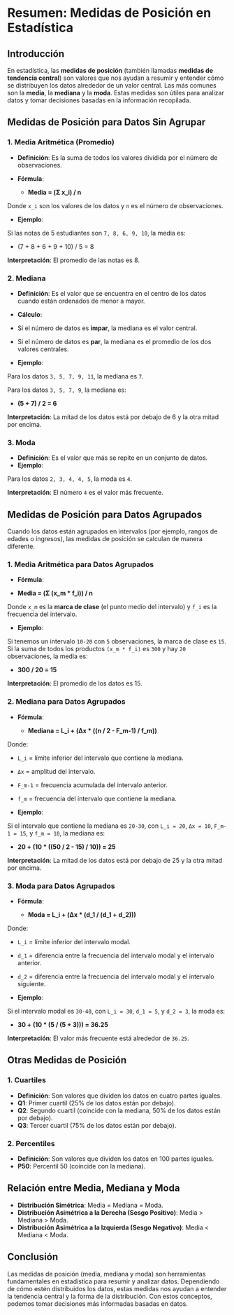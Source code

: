 # Resumen: Medidas de Posición en Estadística

## Introducción
En estadística, las **medidas de posición** (también llamadas **medidas de tendencia central**) son valores que nos ayudan a resumir y entender cómo se distribuyen los datos alrededor de un valor central. Las más comunes son la **media**, la **mediana** y la **moda**. Estas medidas son útiles para analizar datos y tomar decisiones basadas en la información recopilada.

## Medidas de Posición para Datos Sin Agrupar

### 1. Media Aritmética (Promedio)
- **Definición**: Es la suma de todos los valores dividida por el número de observaciones.
- **Fórmula**:

  - **Media = (Σ x_i) / n**

Donde `x_i` son los valores de los datos y `n` es el número de observaciones.

- **Ejemplo**:

Si las notas de 5 estudiantes son `7, 8, 6, 9, 10`, la media es:

- (7 + 8 + 6 + 9 + 10) / 5 = 8


**Interpretación**: El promedio de las notas es 8.

### 2. Mediana
- **Definición**: Es el valor que se encuentra en el centro de los datos cuando están ordenados de menor a mayor.
- **Cálculo**:
- Si el número de datos es **impar**, la mediana es el valor central.
- Si el número de datos es **par**, la mediana es el promedio de los dos valores centrales.

- **Ejemplo**:

Para los datos `3, 5, 7, 9, 11`, la mediana es `7`.

Para los datos `3, 5, 7, 9`, la mediana es:

- **(5 + 7) / 2 = 6**


**Interpretación**: La mitad de los datos está por debajo de 6 y la otra mitad por encima.

### 3. Moda
- **Definición**: Es el valor que más se repite en un conjunto de datos.
- **Ejemplo**:

Para los datos `2, 3, 4, 4, 5`, la moda es `4`.

**Interpretación**: El número `4` es el valor más frecuente.

## Medidas de Posición para Datos Agrupados

Cuando los datos están agrupados en intervalos (por ejemplo, rangos de edades o ingresos), las medidas de posición se calculan de manera diferente.

### 1. Media Aritmética para Datos Agrupados
- **Fórmula**:

- **Media = (Σ (x_m * f_i)) / n**


Donde `x_m` es la **marca de clase** (el punto medio del intervalo) y `f_i` es la frecuencia del intervalo.

- **Ejemplo**:

Si tenemos un intervalo `10-20` con `5` observaciones, la marca de clase es `15`. Si la suma de todos los productos `(x_m * f_i)` es `300` y hay `20` observaciones, la media es:

- **300 / 20 = 15**


**Interpretación**: El promedio de los datos es 15.

### 2. Mediana para Datos Agrupados
- **Fórmula**:

  * **Mediana = L_i + (Δx * ((n / 2 - F_m-1) / f_m))**


Donde:
- `L_i` = límite inferior del intervalo que contiene la mediana.
- `Δx` = amplitud del intervalo.
- `F_m-1` = frecuencia acumulada del intervalo anterior.
- `f_m` = frecuencia del intervalo que contiene la mediana.

- **Ejemplo**:

Si el intervalo que contiene la mediana es `20-30`, con `L_i = 20`, `Δx = 10`, `F_m-1 = 15`, y `f_m = 10`, la mediana es:

- **20 + (10 * ((50 / 2 - 15) / 10)) = 25**


**Interpretación**: La mitad de los datos está por debajo de 25 y la otra mitad por encima.

### 3. Moda para Datos Agrupados
- **Fórmula**:
    
  - **Moda = L_i + (Δx * (d_1 / (d_1 + d_2)))**


Donde:
- `L_i` = límite inferior del intervalo modal.
- `d_1` = diferencia entre la frecuencia del intervalo modal y el intervalo anterior.
- `d_2` = diferencia entre la frecuencia del intervalo modal y el intervalo siguiente.

- **Ejemplo**:

Si el intervalo modal es `30-40`, con `L_i = 30`, `d_1 = 5`, y `d_2 = 3`, la moda es:

- **30 + (10 * (5 / (5 + 3))) = 36.25**


**Interpretación**: El valor más frecuente está alrededor de `36.25`.

## Otras Medidas de Posición

### 1. Cuartiles
- **Definición**: Son valores que dividen los datos en cuatro partes iguales.
- **Q1**: Primer cuartil (25% de los datos están por debajo).
- **Q2**: Segundo cuartil (coincide con la mediana, 50% de los datos están por debajo).
- **Q3**: Tercer cuartil (75% de los datos están por debajo).

### 2. Percentiles
- **Definición**: Son valores que dividen los datos en 100 partes iguales.
- **P50**: Percentil 50 (coincide con la mediana).

## Relación entre Media, Mediana y Moda

- **Distribución Simétrica**: Media = Mediana = Moda.
- **Distribución Asimétrica a la Derecha (Sesgo Positivo)**: Media > Mediana > Moda.
- **Distribución Asimétrica a la Izquierda (Sesgo Negativo)**: Media < Mediana < Moda.

## Conclusión
Las medidas de posición (media, mediana y moda) son herramientas fundamentales en estadística para resumir y analizar datos. Dependiendo de cómo estén distribuidos los datos, estas medidas nos ayudan a entender la tendencia central y la forma de la distribución. Con estos conceptos, podemos tomar decisiones más informadas basadas en datos.

